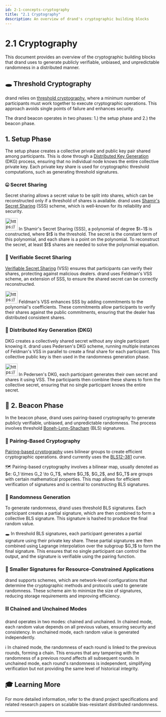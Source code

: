 ```yaml
---
id: 2-1-concepts-cryptography
title: "2.1 Cryptography"
description: An overview of drand's cryptographic building blocks
---
```

# 2.1 Cryptography

This document provides an overview of the cryptographic building blocks that drand uses to generate publicly verifiable, unbiased, and unpredictable randomness in a distributed manner. 

## 🕳️ Threshold Cryptography

drand relies on [threshold cryptography](https://en.wikipedia.org/wiki/Threshold_cryptosystem), where a minimum number of participants must work together to execute cryptographic operations. This approach avoids single points of failure and enhances security.

The drand beacon operates in two phases: 1.) the setup phase and 2.) the beacon phase.

## 1. Setup Phase

The setup phase creates a collective private and public key pair shared among participants. This is done through a [Distributed Key Generation](https://en.wikipedia.org/wiki/Distributed_key_generation) (DKG) process, ensuring that no individual node knows the entire collective private key. Each private key share is used for cryptographic threshold computations, such as generating threshold signatures.

### 🤐 Secret Sharing

Secret sharing allows a secret value to be split into shares, which can be reconstructed only if a threshold of shares is available. drand uses [Shamir's Secret Sharing](https://en.wikipedia.org/wiki/Shamir%27s_secret_sharing) (SSS) scheme, which is well-known for its reliability and security.

<aside>
<img src="https://www.notion.so/icons/mathematics_green.svg" alt="https://www.notion.so/icons/mathematics_green.svg" width="40px" /> In Shamir's Secret Sharing (SSS), a polynomial of degree $t−1$ is constructed, where $t$ is the threshold. The secret is the constant term of this polynomial, and each share is a point on the polynomial. To reconstruct the secret, at least $t$ shares are needed to solve the polynomial equation.

</aside>

### 🤫 Verifiable Secret Sharing

[Verifiable Secret Sharing](https://en.wikipedia.org/wiki/Verifiable_secret_sharing) (VSS) ensures that participants can verify their shares, protecting against malicious dealers. drand uses Feldman's VSS scheme, an extension of SSS, to ensure the shared secret can be correctly reconstructed.

<aside>
<img src="https://www.notion.so/icons/mathematics_green.svg" alt="https://www.notion.so/icons/mathematics_green.svg" width="40px" /> Feldman's VSS enhances SSS by adding commitments to the polynomial's coefficients. These commitments allow participants to verify their shares against the public commitments, ensuring that the dealer has distributed consistent shares.

</aside>

### 🔑 Distributed Key Generation (DKG)

DKG creates a collectively shared secret without any single participant knowing it. drand uses Pedersen's DKG scheme, running multiple instances of Feldman's VSS in parallel to create a final share for each participant. This collective public key is then used in the randomness generation phase.

<aside>
<img src="https://www.notion.so/icons/mathematics_green.svg" alt="https://www.notion.so/icons/mathematics_green.svg" width="40px" /> In Pedersen's DKG, each participant generates their own secret and shares it using VSS. The participants then combine these shares to form the collective secret, ensuring that no single participant knows the entire secret.

</aside>

## 🚨 2. Beacon Phase

In the beacon phase, drand uses pairing-based cryptography to generate publicly verifiable, unbiased, and unpredictable randomness. The process involves threshold [Boneh-Lynn-Shacham](https://en.wikipedia.org/wiki/BLS_digital_signature) (BLS) signatures.

### 👫 Pairing-Based Cryptography

[Pairing-based cryptography](https://en.wikipedia.org/wiki/Pairing-based_cryptography) uses bilinear groups to create efficient cryptographic operations. drand currently uses the [BLS12-381](https://hackmd.io/@benjaminion/bls12-381) curve.

<aside>
🗺️ Pairing-based cryptography involves a bilinear map, usually denoted as $e: G_1 \times G_2 \to G_T$, where $G_1$, $G_2$, and $G_T$ are groups with certain mathematical properties. This map allows for efficient verification of signatures and is central to constructing BLS signatures.

</aside>

### 🎲 Randomness Generation

To generate randomness, drand uses threshold BLS signatures. Each participant creates a partial signature, which are then combined to form a collective BLS signature. This signature is hashed to produce the final random value.

<aside>
🕳️ In threshold BLS signatures, each participant generates a partial signature using their private key share. These partial signatures are then combined using Lagrange interpolation over the subgroup $G_1$ to form the final signature. This ensures that no single participant can control the output, and the signature is verifiable using the pairing function.

</aside>

### 🔏 Smaller Signatures for Resource-Constrained Applications

drand supports schemes, which are network-level configurations that determine the cryptographic methods and protocols used to generate randomness.  These scheme aim to minimize the size of signatures, reducing storage requirements and improving efficiency.

### ⛓️ Chained and Unchained Modes

drand operates in two modes: chained and unchained. In chained mode, each random value depends on all previous values, ensuring security and consistency. In unchained mode, each random value is generated independently.

<aside>
ℹ️ In chained mode, the randomness of each round is linked to the previous rounds, forming a chain. This ensures that any tampering with the randomness of a previous round affects all subsequent rounds. In unchained mode, each round's randomness is independent, simplifying verification but not providing the same level of historical integrity.

</aside>

## 🎓 Learning More

For more detailed information, refer to the drand project specifications and related research papers on scalable bias-resistant distributed randomness.

---
